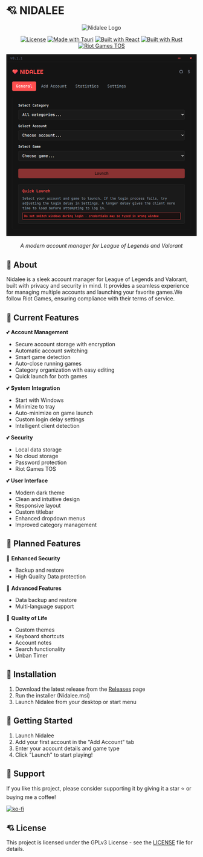 # 💘 NIDALEE

<div align="center">
  <img src="src-tauri/icons/icon.ico" alt="Nidalee Logo" width="150"/>
  
  [![License](https://img.shields.io/badge/License-GPLv3-red.svg)](LICENSE)
  [![Made with Tauri](https://img.shields.io/badge/Made%20with-Tauri-red.svg)](https://tauri.app)
  [![Built with React](https://img.shields.io/badge/Built%20with-React-red.svg)](https://reactjs.org/)
  [![Built with Rust](https://img.shields.io/badge/Built%20with-Rust-red.svg)](https://www.rust-lang.org/)
  [![Riot Games TOS](https://img.shields.io/badge/Riot%20Games-TOS-red.svg)](https://www.riotgames.com)

  <img src="preview.png" alt="Nidalee Preview" width="800"/>
  <p align="center"><i>A modern account manager for League of Legends and Valorant</i></p>
</div>

## 🩷 About

Nidalee is a sleek account manager for League of Legends and Valorant, built with privacy and security in mind. It provides a seamless experience for managing multiple accounts and launching your favorite games.We follow Riot Games, ensuring compliance with their terms of service.

## 💖 Current Features

💕 **Account Management**

- Secure account storage with encryption
- Automatic account switching
- Smart game detection
- Auto-close running games
- Category organization with easy editing
- Quick launch for both games

💕 **System Integration**

- Start with Windows
- Minimize to tray
- Auto-minimize on game launch
- Custom login delay settings
- Intelligent client detection

💕 **Security**

- Local data storage
- No cloud storage
- Password protection
- Riot Games TOS

💕 **User Interface**

- Modern dark theme
- Clean and intuitive design
- Responsive layout
- Custom titlebar
- Enhanced dropdown menus
- Improved category management

## 💌 Planned Features

💞 **Enhanced Security**

- Backup and restore
- High Quality Data protection

💞 **Advanced Features**

- Data backup and restore
- Multi-language support

💞 **Quality of Life**

- Custom themes
- Keyboard shortcuts
- Account notes
- Search functionality
- Unban Timer

## 💓 Installation

1. Download the latest release from the [Releases](https://github.com/dancer/Nidalee/releases) page
2. Run the installer (Nidalee.msi)
3. Launch Nidalee from your desktop or start menu

## 💝 Getting Started

1. Launch Nidalee
2. Add your first account in the "Add Account" tab
3. Enter your account details and game type
4. Click "Launch" to start playing!

## 💖 Support

If you like this project, please consider supporting it by giving it a star ⭐ or buying me a coffee!

[![ko-fi](https://ko-fi.com/img/githubbutton_sm.svg)](https://ko-fi.com/uoucat)

## 💘 License

This project is licensed under the GPLv3 License - see the [LICENSE](LICENSE) file for details.
